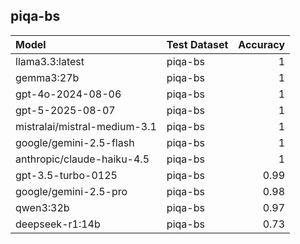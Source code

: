 ## piqa-bs

| Model                        | Test Dataset   |   Accuracy |
|:-----------------------------|:---------------|-----------:|
| llama3.3:latest              | piqa-bs        |       1    |
| gemma3:27b                   | piqa-bs        |       1    |
| gpt-4o-2024-08-06            | piqa-bs        |       1    |
| gpt-5-2025-08-07             | piqa-bs        |       1    |
| mistralai/mistral-medium-3.1 | piqa-bs        |       1    |
| google/gemini-2.5-flash      | piqa-bs        |       1    |
| anthropic/claude-haiku-4.5   | piqa-bs        |       1    |
| gpt-3.5-turbo-0125           | piqa-bs        |       0.99 |
| google/gemini-2.5-pro        | piqa-bs        |       0.98 |
| qwen3:32b                    | piqa-bs        |       0.97 |
| deepseek-r1:14b              | piqa-bs        |       0.73 |